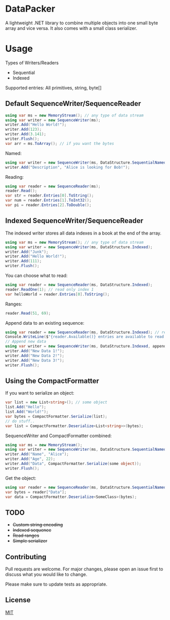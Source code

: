 # DataPacker

A lightweight .NET library to combine multiple objects into one small byte array and vice versa. It also comes with a small class serializer.

# Usage

Types of Writers/Readers

* Sequential
* Indexed

Supported entries: All primitives, string, byte[]

## Default SequenceWriter/SequenceReader

```C#
using var ms = new MemoryStream(); // any type of data stream
using var writer = new SequenceWriter(ms);
writer.Add("Hello World!");
writer.Add(123);
writer.Add(3.141);
writer.Flush();
var arr = ms.ToArray(); // if you want the bytes
```

Named:
```C#
using var writer = new SequenceWriter(ms, DataStructure.SequentialNamed);
writer.Add("Description", "Alice is looking for Bob!");
```

Reading:
```C#
using var reader = new SequenceReader(ms);
reader.Read();
var str = reader.Entries[0].ToString();
var num = reader.Entries[1].ToInt32();
var pi = reader.Entries[2].ToDouble();
```

## Indexed SequenceWriter/SequenceReader

The indexed writer stores all data indexes in a book at the end of the array.

```C#
using var ms = new MemoryStream(); // any type of data stream
using var writer = new SequenceWriter(ms, DataStructure.Indexed);
writer.Add("Junk");
writer.Add("Hello World!");
writer.Add(111);
writer.Flush();
```

You can choose what to read:

```C#
using var reader = new SequenceReader(ms, DataStructure.Indexed);
reader.ReadOne(1); // read only index 1
var helloWorld = reader.Entries[0].ToString();
```
Ranges:
```C#
reader.Read(51, 69);
```

Append data to an existing sequence:

```C#
using var reader = new SequenceReader(ms, DataStructure.Indexed); // read the book
Console.WriteLine($"{reader.Available()} entries are available to read!");
// Append new data
using var writer = new SequenceWriter(ms, DataStructure.Indexed, appendReader: reader);
writer.Add("New Data 1!");
writer.Add("New Data 2!");
writer.Add("New Data 3!");
writer.Flush();
```

## Using the CompactFormatter

If you want to serialize an object:

```C#
var list = new List<string>(); // some object
list.Add("Hello");
list.Add("World!");
var bytes = CompactFormatter.Serialize(list);
// do stuff..
var list = CompactFormatter.Deserialize<List<string>>(bytes);
```

SequenceWriter and CompactFormatter combined:
```C#
using var ms = new MemoryStream();
using var writer = new SequenceWriter(ms, DataStructure.SequentialNamed);
writer.Add("Name", "Alice");
writer.Add("Age", 22);
writer.Add("Data", CompactFormatter.Serialize(some object));
writer.Flush();
```

Get the object:
```C#
using var reader = new SequenceReader(ms, DataStructure.SequentialNamed, autoRead: true);
var bytes = reader["Data"];
var data = CompactFormatter.Deserialize<SomeClass>(bytes);
```

## TODO

* ~~Custom string encoding~~
* ~~Indexed sequence~~
* ~~Read ranges~~
* ~~Simple serializer~~


## Contributing
Pull requests are welcome. For major changes, please open an issue first to discuss what you would like to change.

Please make sure to update tests as appropriate.

## License
[MIT](https://choosealicense.com/licenses/mit/)
